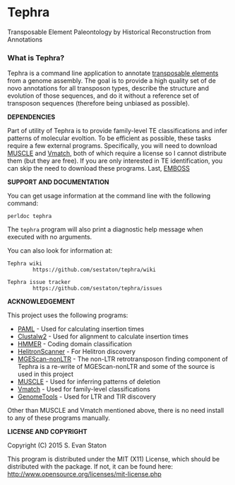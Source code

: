 # Tephra
Transposable Element Paleontology by Historical Reconstruction from Annotations

### What is Tephra?

Tephra is a command line application to annotate [transposable elements](http://en.wikipedia.org/wiki/Transposable_element) from a genome assembly. The goal is to provide a high quality set of de novo annotations for all transposon types, describe the structure and evolution of those sequences, and do it without a reference set of transposon sequences (therefore being unbiased as possible).

**DEPENDENCIES**

Part of utility of Tephra is to provide family-level TE classifications and infer patterns of molecular evoltion. To be efficient as possible, these tasks require a few external programs. Specifically, you will need to download [MUSCLE](http://http://drive5.com/muscle/) and [Vmatch](http://vmatch.de), both of which require a license so I cannot distribute them (but they are free). If you are only interested in TE identification, you can skip the need to download these programs. Last, [EMBOSS](http://emboss.sourceforge.net/)

**SUPPORT AND DOCUMENTATION**

You can get usage information at the command line with the following command:

    perldoc tephra

The `tephra` program will also print a diagnostic help message when executed with no arguments.

You can also look for information at:

    Tephra wiki
            https://github.com/sestaton/tephra/wiki

    Tephra issue tracker
            https://github.com/sestaton/tephra/issues


**ACKNOWLEDGEMENT**

This project uses the following programs:

* [PAML](http://abacus.gene.ucl.ac.uk/software/paml.html) - Used for calculating insertion times
* [Clustalw2](http://www.clustal.org/clustal2) - Used for alignment to calculate insertion times
* [HMMER](http://hmmer.org/) - Coding domain classification
* [HelitronScanner](http://sourceforge.net/projects/helitronscanner/) - For Helitron discovery
* [MGEScan-nonLTR](http://darwin.informatics.indiana.edu/cgi-bin/evolution/nonltr/nonltr.pl) - The non-LTR retrotransposon finding component of Tephra is a re-write of MGEScan-nonLTR and some of the source is used in this project
* [MUSCLE](http://http://drive5.com/muscle/) - Used for inferring patterns of deletion
* [Vmatch](http://vmatch.de) - Used for family-level classifications
* [GenomeTools](http://genometools.org) - Used for LTR and TIR discovery

Other than MUSCLE and Vmatch mentioned above, there is no need install to any of these programs manually.

**LICENSE AND COPYRIGHT**

Copyright (C) 2015 S. Evan Staton

This program is distributed under the MIT (X11) License, which should be distributed with the package.
If not, it can be found here: http://www.opensource.org/licenses/mit-license.php

